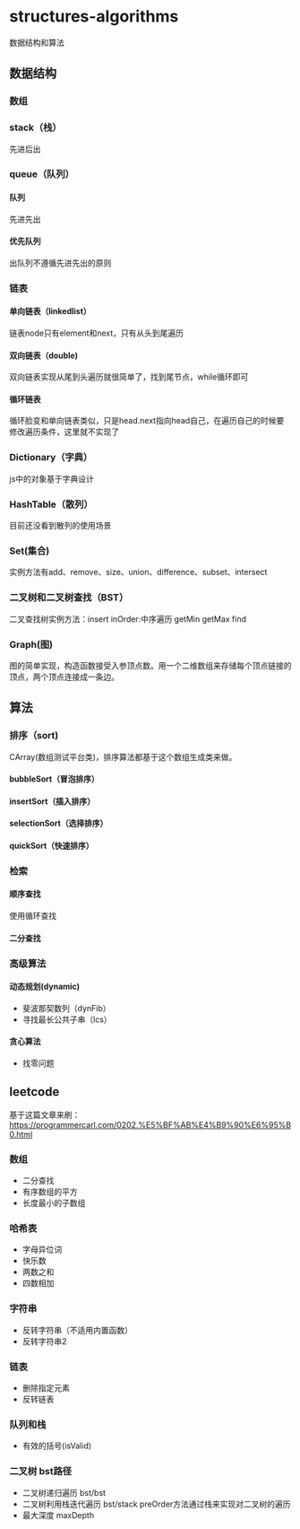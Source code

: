 # structures-algorithms
数据结构和算法

## 数据结构

### 数组


### stack（栈）
先进后出

### queue（队列）
#### 队列
先进先出
#### 优先队列
出队列不遵循先进先出的原则

### 链表
#### 单向链表（linkedlist）
链表node只有element和next，只有从头到尾遍历
#### 双向链表（double)
双向链表实现从尾到头遍历就很简单了，找到尾节点，while循环即可

#### 循环链表
循环脸变和单向链表类似，只是head.next指向head自己，在遍历自己的时候要修改遍历条件，这里就不实现了

### Dictionary（字典）
js中的对象基于字典设计

### HashTable（散列）
目前还没看到散列的使用场景


### Set(集合)
实例方法有add、remove、size、union、difference、subset、intersect

### 二叉树和二叉树查找（BST）
二叉查找树实例方法：insert inOrder:中序遍历 getMin getMax find

### Graph(图)
图的简单实现，构造函数接受入参顶点数。用一个二维数组来存储每个顶点链接的顶点，两个顶点连接成一条边。

## 算法
### 排序（sort)
CArray(数组测试平台类)，排序算法都基于这个数组生成类来做。
#### bubbleSort（冒泡排序）
#### insertSort（插入排序）
#### selectionSort（选择排序）

#### quickSort（快速排序）

### 检索
#### 顺序查找
使用循环查找
#### 二分查找

### 高级算法
#### 动态规划(dynamic)
- 斐波那契数列（dynFib）
- 寻找最长公共子串（lcs）
#### 贪心算法
- 找零问题

## leetcode
基于这篇文章来刷：https://programmercarl.com/0202.%E5%BF%AB%E4%B9%90%E6%95%B0.html

### 数组
- 二分查找
- 有序数组的平方
- 长度最小的子数组

### 哈希表
- 字母异位词
- 快乐数
- 两数之和
- 四数相加

### 字符串
- 反转字符串（不适用内置函数）
- 反转字符串2

### 链表
- 删除指定元素
- 反转链表

### 队列和栈
- 有效的括号(isValid)

### 二叉树 bst路径
- 二叉树递归遍历 bst/bst
- 二叉树利用栈迭代遍历 bst/stack preOrder方法通过栈来实现对二叉树的遍历
- 最大深度 maxDepth

